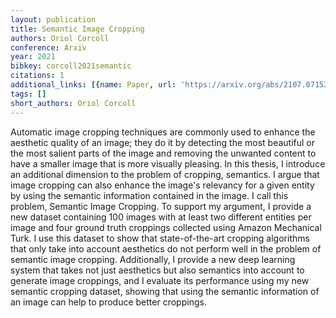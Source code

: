 ```yaml
---
layout: publication
title: Semantic Image Cropping
authors: Oriol Corcoll
conference: Arxiv
year: 2021
bibkey: corcoll2021semantic
citations: 1
additional_links: [{name: Paper, url: 'https://arxiv.org/abs/2107.07153'}]
tags: []
short_authors: Oriol Corcoll
---
```

Automatic image cropping techniques are commonly used to enhance the
aesthetic quality of an image; they do it by detecting the most beautiful or
the most salient parts of the image and removing the unwanted content to have a
smaller image that is more visually pleasing. In this thesis, I introduce an
additional dimension to the problem of cropping, semantics. I argue that image
cropping can also enhance the image's relevancy for a given entity by using the
semantic information contained in the image. I call this problem, Semantic
Image Cropping. To support my argument, I provide a new dataset containing 100
images with at least two different entities per image and four ground truth
croppings collected using Amazon Mechanical Turk. I use this dataset to show
that state-of-the-art cropping algorithms that only take into account
aesthetics do not perform well in the problem of semantic image cropping.
Additionally, I provide a new deep learning system that takes not just
aesthetics but also semantics into account to generate image croppings, and I
evaluate its performance using my new semantic cropping dataset, showing that
using the semantic information of an image can help to produce better
croppings.